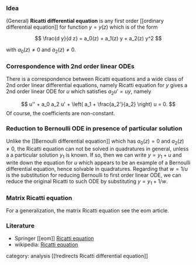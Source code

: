 ### Idea

(General) __Ricatti differential equation__ is any first order [[ordinary differential equation]] for function $y = y(z)$ which is of the form

$$
\frac{d y}{d z} = a_0(z) + a_1(z) y + a_2(z) y^2 
$$

with $a_0(z)\neq 0$ and $a_2(z)\neq 0$. 

### Correspondence with 2nd order linear ODEs

There is a correspondence between Ricatti equations and a wide class of
2nd order linear differential equations, namely Ricatti equation for $y$ gives a 2nd order linear ODE for $u$ which satisfies $a_2 u' = u y$, namely

$$
u'' + a_0 a_2 u' + \left( a_1 + \frac{a_2'}{a_2} \right) u = 0.
$$
Of course, the coefficients are non-constant.

### Reduction to Bernoulli ODE in presence of particular solution

Unlike the [[Bernoulli differential equation]] which has $a_0(z) = 0$ and $a_2(z) \neq 0$, the Ricatti equation can not be solved in quadratures in general, unless a a particular solution $y_1$ is known. If so, then we can write $y = y_1 + u$ and
write down the equation for $u$ which appears to be an example of a Bernoulli differential equation, hence solvable in quadratures. Regarding that $w = 1/u$ is
the substitution for reducing Bernoulli to first order linear ODE, we can reduce
the original Ricatti to such ODE by substituting $y = y_1 + 1/w$.

### Matrix Ricatti equation

For a generalization, the matrix Ricatti equation see the eom article.

### Literature

* Springer [[eom]] [Ricatti equation](http://www.encyclopediaofmath.org/index.php?title=p/r081770)
* wikipedia: [Ricatti equation](http://en.wikipedia.org/wiki/Riccati_equation)

category: analysis
[[!redirects Ricatti differential equation]]
